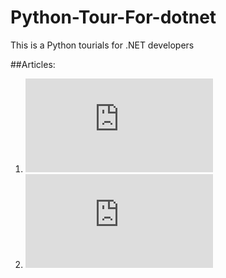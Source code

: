 # Python-Tour-For-dotnet
This is a Python tourials for .NET developers 

##Articles:
1. ![Overview](https://www.cnblogs.com/mantgh/p/13200398.html)
2. ![C# vs Python: Lanuage features, Conda and Jupyter Notebooks](https://www.cnblogs.com/mantgh/p/13232252.html)
